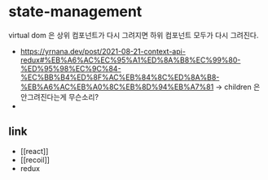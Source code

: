 # state-management

virtual dom 은 상위 컴포넌트가 다시 그려지면 하위 컴포넌트 모두가 다시 그려진다.
- https://yrnana.dev/post/2021-08-21-context-api-redux#%EB%A6%AC%EC%95%A1%ED%8A%B8%EC%99%80-%ED%95%98%EC%9C%84-%EC%BB%B4%ED%8F%AC%EB%84%8C%ED%8A%B8-%EB%A6%AC%EB%A0%8C%EB%8D%94%EB%A7%81
  -> children 은 안그려진다는게 무슨소리?
- 

## link
- [[react]]
- [[recoil]]
- redux

